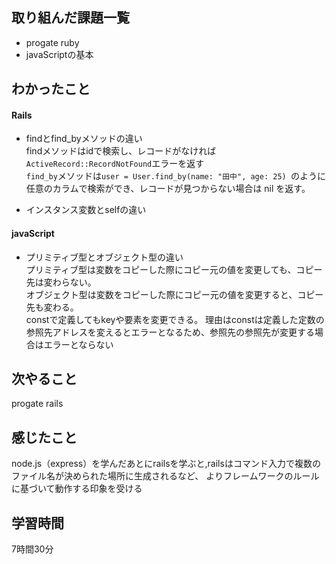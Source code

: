 ## 取り組んだ課題一覧
  - progate ruby
  - javaScriptの基本
    
    
## わかったこと
#### Rails
- findとfind_byメソッドの違い  
  findメソッドはidで検索し、レコードがなければ`ActiveRecord::RecordNotFound`エラーを返す  
  `find_by`メソッドは`user = User.find_by(name: "田中", age: 25) `のように任意のカラムで検索ができ、レコードが見つからない場合は nil を返す。  
  
- インスタンス変数とselfの違い
#### javaScript
- プリミティブ型とオブジェクト型の違い  
プリミティブ型は変数をコピーした際にコピー元の値を変更しても、コピー先は変わらない。  
オブジェクト型は変数をコピーした際にコピー元の値を変更すると、コピー先も変わる。  
constで定義してもkeyや要素を変更できる。
理由はconstは定義した定数の参照先アドレスを変えるとエラーとなるため、参照先の参照先が変更する場合はエラーとならない

## 次やること
progate rails

## 感じたこと
node.js（express）を学んだあとにrailsを学ぶと,railsはコマンド入力で複数のファイル名が決められた場所に生成されるなど、
よりフレームワークのルールに基づいて動作する印象を受ける


## 学習時間
7時間30分
